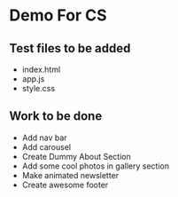 #  Demo For CS

## Test files to be added 
- index.html
- app.js
- style.css

## Work to be done

- Add nav bar
- Add carousel
- Create Dummy About Section
- Add some cool photos in gallery section
- Make animated newsletter
- Create awesome footer
